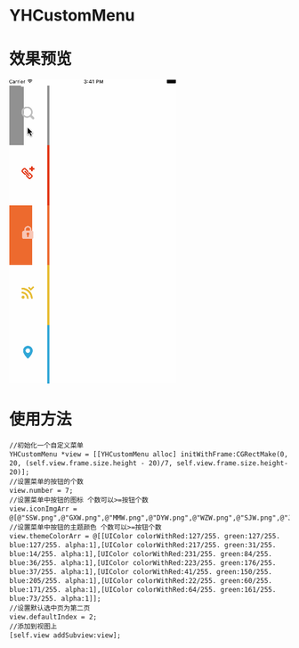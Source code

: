 # YHCustomMenu
# 效果预览
![image](https://github.com/EmyWong/YHCustomMenu/blob/master/YHCustomMenu.gif)
# 使用方法
    //初始化一个自定义菜单
    YHCustomMenu *view = [[YHCustomMenu alloc] initWithFrame:CGRectMake(0, 20, (self.view.frame.size.height - 20)/7, self.view.frame.size.height-20)];
    //设置菜单的按钮的个数
    view.number = 7;
    //设置菜单中按钮的图标 个数可以>=按钮个数
    view.iconImgArr = @[@"SSW.png",@"GXW.png",@"MMW.png",@"DYW.png",@"WZW.png",@"SJW.png",@"JGW.png"];
    //设置菜单中按钮的主题颜色 个数可以>=按钮个数
    view.themeColorArr = @[[UIColor colorWithRed:127/255. green:127/255. blue:127/255. alpha:1],[UIColor colorWithRed:217/255. green:31/255. blue:14/255. alpha:1],[UIColor colorWithRed:231/255. green:84/255. blue:36/255. alpha:1],[UIColor colorWithRed:223/255. green:176/255. blue:37/255. alpha:1],[UIColor colorWithRed:41/255. green:150/255. blue:205/255. alpha:1],[UIColor colorWithRed:22/255. green:60/255. blue:171/255. alpha:1],[UIColor colorWithRed:64/255. green:161/255. blue:73/255. alpha:1]];
    //设置默认选中页为第二页
    view.defaultIndex = 2;
    //添加到视图上
    [self.view addSubview:view];
